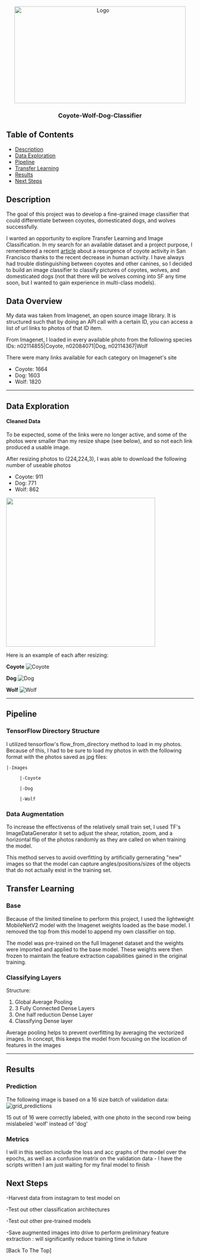 
<!-- PROJECT LOGO -->
<br />
<p align="center">
  <a href="https://github.com/christopherbouey/Coyote-Wolf-Dog-Classifier">
    <img src="Images/wolf-vs-coyote.webp" alt="Logo" width="460" height="260">
  </a>

  <h3 align="center">Coyote-Wolf-Dog-Classifier</h3>
</p>



<!-- TABLE OF CONTENTS -->
## Table of Contents

* [Description](#about-the-project)
* [Data Exploration](#data-exploration)
* [Pipeline](#pipeline)
* [Transfer Learning](#transfer-learning)
* [Results](#results)
* [Next Steps](#next-steps)




<!-- ABOUT THE PROJECT -->
## Description

The goal of this project was to develop a fine-grained image classifier that could differentiate between coyotes, domesticated dogs, and wolves successfully.

I wanted an opportunity to explore Transfer Learning and Image Classification. In my search for an available dataset and a project purpose, I remembered a recent [article](https://www.sfgate.com/living-in-sf/article/New-footage-Coyotes-take-to-SF-rooftops-frolick-15257171.php#item-95844-tbla-2) about a resurgence of coyote activity in San Francisco thanks to the recent decrease in human activity. I have always had trouble distinguishing between coyotes and other canines, so I decided to build an image classifier to classify pictures of coyotes, wolves, and domesticated dogs (not that there will be wolves coming into SF any time soon, but I wanted to gain experience in multi-class models).




## Data Overview
My data was taken from Imagenet, an open source image library. It is structured such that by doing an API call with a certain ID, you can access a list of url links to photos of that ID item.

From Imagenet, I loaded in every available photo from the following species IDs:  n02114855|Coyote, n02084071|Dog, n02114367|Wolf

There were many links available for each category on Imagenet's site
* Coyote: 1664
* Dog: 1603
* Wolf: 1820

---

## Data Exploration

#### Cleaned Data
To be expected, some of the links were no longer active, and some of the photos were smaller than my resize shape (see below), and so not each link produced a usable image.

After resizing photos to (224,224,3), I was able to download the following number of useable photos
* Coyote: 911
* Dog: 771
* Wolf: 862

<img align="center" src="Images/Class_dist.png" width="400" height="400" />

Here is an example of each after resizing:

**Coyote**                  ![Coyote](/Images/coyote_1.jpg)

**Dog**                     ![Dog](/Images/dogs_10.jpg)

**Wolf**                    ![Wolf](/Images/wolf_105.jpg)

---

## Pipeline
### TensorFlow Directory Structure

I utilized tensorflow's flow_from_directory method to load in my photos. Because of this, I had to be sure to load my photos in with the following format with the photos saved as jpg files:

    |-Images 

         |-Coyote

         |-Dog
         
         |-Wolf

### Data Augmentation

To increase the effectivenss of the relatively small train set, I used TF's ImageDataGenerator it set to adjust the shear, rotation, zoom, and a horizontal flip of the photos randomly as they are called on when training the model. 

This method serves to avoid overfitting by artificially gernerating "new" images so that the model can capture angles/positions/sizes of the objects that do not actually exist in the training set. 

## Transfer Learning

### Base

Because of the limited timeline to perform this project, I used the lightweight MobileNetV2 model with the Imagenet weights loaded as the base model. I removed the top from this model to append my own classifier on top. 

The model was pre-trained on the full Imagenet dataset and the weights were imported and applied to the base model. These weights were then frozen to maintain the feature extraction capabilities gained in the original training.

### Classifying Layers

Structure:
1. Global Average Pooling
2. 3 Fully Connected Dense Layers
3. One half reduction Dense Layer
4. Classifying Dense layer

Average pooling helps to prevent overfitting by averaging the vectorized images. In concept, this keeps the model from focusing on the location of features in the images

---

## Results

### Prediction
The following image is based on a 16 size batch of validation data:
![grid_predictions](/Images/prediction_photo_array.jpg)

15 out of 16 were correctly labeled, with one photo in the second row being mislabeled 'wolf' instead of 'dog'

### Metrics

I will in this section include the loss and acc graphs of the model over the epochs, as well as a confusion matrix on the validation data - I have the scripts written I am just waiting for my final model to finish


## Next Steps
-Harvest data from instagram to test model on

-Test out other classification architectures

-Test out other pre-trained models

-Save augmented images into drive to perform preliminary feature extraction : will significantly reduce training time in future

[Back To The Top]
